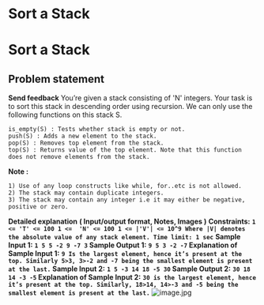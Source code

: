 # Sort a Stack

# Sort a Stack
## **Problem statement**
**Send feedback**
You’re given a stack consisting of 'N' integers. Your task is to sort this stack in descending order using recursion.
We can only use the following functions on this stack S.
```
is_empty(S) : Tests whether stack is empty or not.
push(S) : Adds a new element to the stack.
pop(S) : Removes top element from the stack.
top(S) : Returns value of the top element. Note that this function does not remove elements from the stack.
```
**Note :**
```
1) Use of any loop constructs like while, for..etc is not allowed.
2) The stack may contain duplicate integers.
3) The stack may contain any integer i.e it may either be negative, positive or zero.
```
**Detailed explanation**
**( Input/output format, Notes, Images )**
**Constraints:**
**`1 <= 'T' <= 100
1 <=  'N' <= 100
1 <= |'V'| <= 10^9
Where |V| denotes the absolute value of any stack element.
Time limit: 1 sec`**
**Sample Input 1:**
**`1
5
5 -2 9 -7 3`
Sample Output 1:**
**`9 5 3 -2 -7`
Explanation of Sample Input 1:**
**`9 Is the largest element, hence it’s present at the top. Similarly 5>3, 3>-2 and -7 being the smallest element is present at the last.` 
Sample Input 2:**
**`1
5
-3 14 18 -5 30`
Sample Output 2:**
**`30 18 14 -3 -5`
Explanation of Sample Input 2:**
**`30 is the largest element, hence it’s present at the top. Similarly, 18>14, 14>-3 and -5 being the smallest element is present at the last.`**
![image.jpg](image%201.jpg)